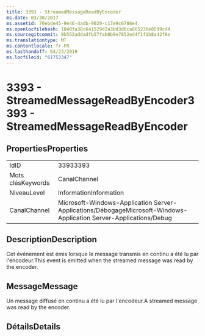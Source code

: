 ```yaml
---
title: 3393 - StreamedMessageReadByEncoder
ms.date: 03/30/2017
ms.assetid: 70ebde45-9e46-4adb-9020-c17e9c6786e4
ms.openlocfilehash: 1840fa38c641529d2a3bd3d6ca865236e8599cd4
ms.sourcegitcommit: 9b552addadfb57fab0b9e7852ed4f1f1b8a42f8e
ms.translationtype: MT
ms.contentlocale: fr-FR
ms.lasthandoff: 04/23/2019
ms.locfileid: "61753347"
---
```

# <a name="3393---streamedmessagereadbyencoder"></a><span data-ttu-id="7cbcb-102">3393 - StreamedMessageReadByEncoder</span><span class="sxs-lookup"><span data-stu-id="7cbcb-102">3393 - StreamedMessageReadByEncoder</span></span>
## <a name="properties"></a><span data-ttu-id="7cbcb-103">Properties</span><span class="sxs-lookup"><span data-stu-id="7cbcb-103">Properties</span></span>  
  
|||  
|-|-|  
|<span data-ttu-id="7cbcb-104">Id</span><span class="sxs-lookup"><span data-stu-id="7cbcb-104">ID</span></span>|<span data-ttu-id="7cbcb-105">3393</span><span class="sxs-lookup"><span data-stu-id="7cbcb-105">3393</span></span>|  
|<span data-ttu-id="7cbcb-106">Mots clés</span><span class="sxs-lookup"><span data-stu-id="7cbcb-106">Keywords</span></span>|<span data-ttu-id="7cbcb-107">Canal</span><span class="sxs-lookup"><span data-stu-id="7cbcb-107">Channel</span></span>|  
|<span data-ttu-id="7cbcb-108">Niveau</span><span class="sxs-lookup"><span data-stu-id="7cbcb-108">Level</span></span>|<span data-ttu-id="7cbcb-109">Information</span><span class="sxs-lookup"><span data-stu-id="7cbcb-109">Information</span></span>|  
|<span data-ttu-id="7cbcb-110">Canal</span><span class="sxs-lookup"><span data-stu-id="7cbcb-110">Channel</span></span>|<span data-ttu-id="7cbcb-111">Microsoft-Windows-Application Server-Applications/Débogage</span><span class="sxs-lookup"><span data-stu-id="7cbcb-111">Microsoft-Windows-Application Server-Applications/Debug</span></span>|  
  
## <a name="description"></a><span data-ttu-id="7cbcb-112">Description</span><span class="sxs-lookup"><span data-stu-id="7cbcb-112">Description</span></span>  
 <span data-ttu-id="7cbcb-113">Cet événement est émis lorsque le message transmis en continu a été lu par l'encodeur.</span><span class="sxs-lookup"><span data-stu-id="7cbcb-113">This event is emitted when the streamed message was read by the encoder.</span></span>  
  
## <a name="message"></a><span data-ttu-id="7cbcb-114">Message</span><span class="sxs-lookup"><span data-stu-id="7cbcb-114">Message</span></span>  
 <span data-ttu-id="7cbcb-115">Un message diffusé en continu a été lu par l'encodeur.</span><span class="sxs-lookup"><span data-stu-id="7cbcb-115">A streamed message was read by the encoder.</span></span>  
  
## <a name="details"></a><span data-ttu-id="7cbcb-116">Détails</span><span class="sxs-lookup"><span data-stu-id="7cbcb-116">Details</span></span>
